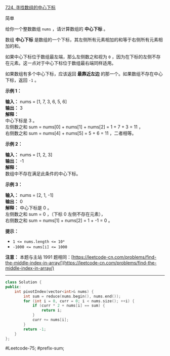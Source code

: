 [724. 寻找数组的中心下标](https://leetcode.cn/problems/find-pivot-index/)

简单

给你一个整数数组 `nums` ，请计算数组的 **中心下标** 。

数组 **中心下标** 是数组的一个下标，其左侧所有元素相加的和等于右侧所有元素相加的和。

如果中心下标位于数组最左端，那么左侧数之和视为 `0` ，因为在下标的左侧不存在元素。这一点对于中心下标位于数组最右端同样适用。

如果数组有多个中心下标，应该返回 **最靠近左边** 的那一个。如果数组不存在中心下标，返回 `-1` 。

**示例 1：**

**输入：** nums = [1, 7, 3, 6, 5, 6]  
**输出：** 3  
**解释：**  
中心下标是 3 。  
左侧数之和 sum = nums[0] + nums[1] + nums[2] = 1 + 7 + 3 = 11 ，  
右侧数之和 sum = nums[4] + nums[5] = 5 + 6 = 11 ，二者相等。

**示例 2：**

**输入：** nums = [1, 2, 3]  
**输出：** -1  
**解释：**  
数组中不存在满足此条件的中心下标。

**示例 3：**

**输入：** nums = [2, 1, -1]  
**输出：** 0  
**解释：**
中心下标是 0 。  
左侧数之和 sum = 0 ，（下标 0 左侧不存在元素），  
右侧数之和 sum = nums[1] + nums[2] = 1 + -1 = 0 。

**提示：**

- `1 <= nums.length <= 10⁴`
- `-1000 <= nums[i] <= 1000`

**注意：** 本题与主站 1991 题相同：[https://leetcode-cn.com/problems/find-the-middle-index-in-array/](https://leetcode-cn.com/problems/find-the-middle-index-in-array/)
---- ----
```cpp
class Solution {
public:
    int pivotIndex(vector<int>& nums) {
        int sum = reduce(nums.begin(), nums.end());
        for (int i = 0, curr = 0; i < nums.size(); ++i) {
            if (curr * 2 + nums[i] == sum) {
                return i;
            }
            curr += nums[i];
        }
        return -1;
    }
};
```
#Leetcode-75; #prefix-sum;